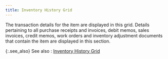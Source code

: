 ```yaml
---
title: Inventory History Grid
---
```



The transaction details for the item are displayed in this grid. Details  pertaining to all purchase receipts and invoices, debit memos, sales invoices,  credit memos, work orders and inventory adjustment documents that contain  the item are displayed in this section.


{:.see_also}
See also
: [Inventory History  Grid]({{site.mi_baseurl}}/misc/inventory_history_grid.html)

